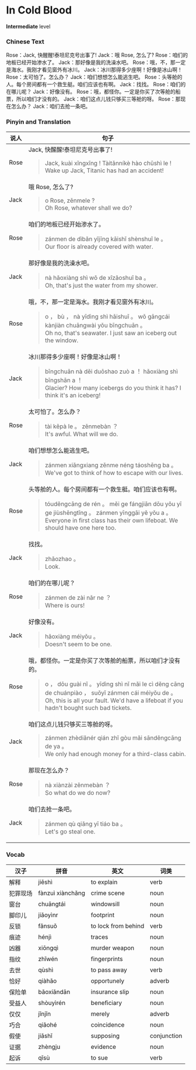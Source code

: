 # In Cold Blood
**Intermediate** level
### Chinese Text
Rose：Jack, 快醒醒!泰坦尼克号出事了!
Jack：哦 Rose, 怎么了?
Rose：咱们的地板已经开始渗水了。
Jack：那好像是我的洗澡水吧。
Rose：哦，不，那一定是海水。我刚才看见窗外有冰川。
Jack：冰川那得多少座啊！好像是冰山啊！
Rose：太可怕了。怎么办？
Jack：咱们想想怎么能逃生吧。
Rose：头等舱的人。每个房间都有一个救生艇。咱们应该也有啊。
Jack：找找。
Rose：咱们的在哪儿呢？
Jack：好像没有。
Rose：哦，都怪你。一定是你买了次等舱的船票，所以咱们才没有的。
Jack：咱们这点儿钱只够买三等舱的呀。
Rose：那现在怎么办？
Jack：咱们去抢一条吧。

### Pinyin and Translation
|说人|句子|
|----|----|
|Rose|Jack, 快醒醒!泰坦尼克号出事了!<blockquote>Jack, kuài xǐngxǐng ! Tàitǎnníkè hào chūshì le !<br />Wake up Jack, Titanic has had an accident!</blockquote>|
|Jack|哦 Rose, 怎么了?<blockquote>o  Rose, zěnmele ?<br />Oh Rose, whatever shall we do?</blockquote>|
|Rose|咱们的地板已经开始渗水了。<blockquote>zánmen de dìbǎn yǐjīng kāishǐ shènshuǐ le 。<br />Our floor is already covered with water.</blockquote>|
|Jack|那好像是我的洗澡水吧。<blockquote>nà hǎoxiàng shì wǒ de xǐzǎoshuǐ ba 。<br />Oh, that's just the water from my shower.</blockquote>|
|Rose|哦，不，那一定是海水。我刚才看见窗外有冰川。<blockquote>o ， bù ， nà yīdìng shì hǎishuǐ 。 wǒ gāngcái kànjiàn chuāngwài yǒu bīngchuān 。<br />Oh no, that's seawater. I just saw an iceberg out the window.</blockquote>|
|Jack|冰川那得多少座啊！好像是冰山啊！<blockquote>bīngchuān nà děi duōshao zuò a ！ hǎoxiàng shì bīngshān a ！<br />Glacier? How many icebergs do you think it has? I think it's an iceberg!</blockquote>|
|Rose|太可怕了。怎么办？<blockquote>tài kěpà le 。 zěnmebàn ？<br />It's awful. What will we do.</blockquote>|
|Jack|咱们想想怎么能逃生吧。<blockquote>zánmen xiǎngxiang zěnme néng táoshēng ba 。<br />We've got to think of how to escape with our lives.</blockquote>|
|Rose|头等舱的人。每个房间都有一个救生艇。咱们应该也有啊。<blockquote>tóuděngcāng de rén 。 měi ge fángjiān dōu yǒu yī ge jiùshēngtǐng 。 zánmen yīnggāi yě yǒu a 。<br />Everyone in first class has their own lifeboat. We should have one here too.</blockquote>|
|Jack|找找。<blockquote>zhǎozhao 。<br />Look.</blockquote>|
|Rose|咱们的在哪儿呢？<blockquote>zánmen de zài nǎr ne ？<br />Where is ours!</blockquote>|
|Jack|好像没有。<blockquote>hǎoxiàng méiyǒu 。<br />Doesn't seem to be one.</blockquote>|
|Rose|哦，都怪你。一定是你买了次等舱的船票，所以咱们才没有的。<blockquote>o ， dōu guài nǐ 。 yīdìng shì nǐ mǎi le cì děng cāng de chuánpiào ， suǒyǐ zánmen cái méiyǒu de 。<br />Oh, this is all your fault. We'd have a lifeboat if you hadn't bought such bad tickets.</blockquote>|
|Jack|咱们这点儿钱只够买三等舱的呀。<blockquote>zánmen zhèdiǎnér qián zhǐ gòu mǎi sānděngcāng de ya 。<br />We only had enough money for a third-class cabin.</blockquote>|
|Rose|那现在怎么办？<blockquote>nà xiànzài zěnmebàn ？<br />So what do we do now?</blockquote>|
|Jack|咱们去抢一条吧。<blockquote>zánmen qù qiǎng yī tiáo ba 。<br />Let's go steal one.</blockquote>|
### Vocab
|汉子|拼音|英文|词类|
|----|----|----|----|
|解释|jiěshì|to explain|verb|
|犯罪现场|fànzuì xiànchǎng|crime scene|noun|
|窗台|chuāngtái|windowsill|noun|
|脚印儿|jiǎoyìnr|footprint|noun|
|反锁|fǎnsuǒ|to lock from behind|verb|
|痕迹|hénjì|traces|noun|
|凶器|xiōngqì|murder weapon|noun|
|指纹|zhǐwén|fingerprints|noun|
|去世|qùshì|to pass away|verb|
|恰好|qiàhǎo|opportunely|adverb|
|保险单|bǎoxiǎndān|insurance slip|noun|
|受益人|shòuyìrén|beneficiary|noun|
|仅仅|jǐnjǐn|merely|adverb|
|巧合|qiǎohé|coincidence|noun|
|假使|jiǎshǐ|supposing|conjunction|
|证据|zhèngju|evidence|noun|
|起诉|qǐsù|to sue|verb|